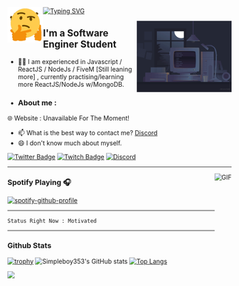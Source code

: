 [![Typing SVG](https://readme-typing-svg.herokuapp.com?font=Cascadia+Code&weight=200&size=23&pause=1000&color=00F726&center=true&vCenter=true&width=435&lines=Welcome+To+My+GitHub+Am+Yassine;You+can+call+me+DGenius)](https://git.io/typing-svg)
<img align="left" alt="GIF" height="80px" src="https://github.com/SatYu26/SatYu26/blob/master/Assets/hmm.gif"/> 

<img align="right" alt="GIF" height="160px" src="https://github.com/SatYu26/SatYu26/blob/master/Assets/Animation.gif" />

## I'm a Software Enginer Student

- 👨‍💻 I am experienced in Javascript / ReactJS / NodeJs / FiveM [Still leaning more] , currently practising/learning more ReactJS/NodeJs w/MongoDB.
- ### About me :
🌐 Website : Unavailable For The Moment!
<!-- - 🌐 Website : [Here](https://ziadpsycho.space/) -->
- 📫 What is the best way to contact me? [Discord](https://discord.io/Yassinos)
- 😄 I don't know much about myself.

[![Twitter Badge](https://img.shields.io/badge/Twitter-%23229FEC.svg?&style=for-the-badge&logo=twitter&logoColor=white)](https://twitter.com/yassine_castro)
[![Twitch Badge](https://img.shields.io/twitch/status/yassinos08?style=for-the-badge)](https://www.twitch.tv/yassinos08)
[![Discord](https://img.shields.io/badge/Discord-7289DA?style=for-the-badge&logo=discord&logoColor=white)](https://discord.gg/wtgJdAuFrq)

---

<img align="right" alt="GIF" height="170px" src="https://media.giphy.com/media/J5B1Y8QZnzXXbLQIBu/giphy.gif" />

### Spotify Playing 🎧

[![spotify-github-profile](https://spotify-github-profile.vercel.app/api/view?uid=5kjfvwyr7jt4obqge5x1gstpm&cover_image=true&theme=default&bar_color=af39b1&bar_color_cover=false)](https://github.com/kittinan/spotify-github-profile)

---

<!--START_SECTION:waka-->
```text
Status Right Now : Motivated
```

---

<!--END_SECTION:waka-->
### Github Stats
[![trophy](https://github-profile-trophy.vercel.app/?username=Yassinos-coder&theme=onedark&title=Joined2020,Commit,Followers,Repositories,Stars,PullRequest)](https://github.com/ryo-ma/github-profile-trophy)
![Simpleboy353's GitHub stats](https://github-readme-stats.vercel.app/api?username=Yassinos-coder&show_icons=true&theme=radical)
[![Top Langs](https://github-readme-stats.vercel.app/api/top-langs/?username=Yassinos-coder)](https://github.com/anuraghazra/github-readme-stats)




<img src="https://i.ibb.co/rZnQsnb/github-header-image-1.png"/> 
